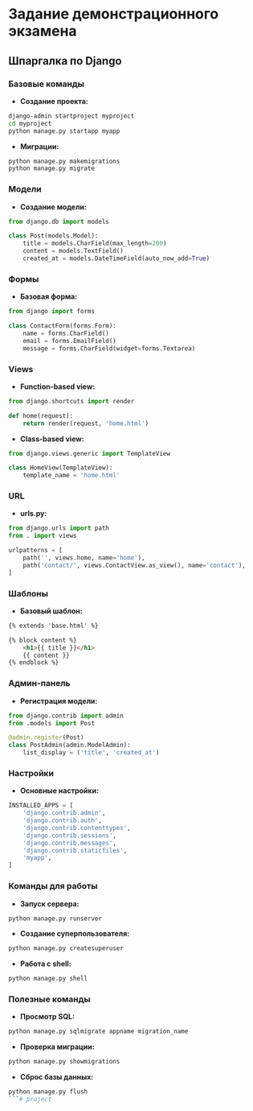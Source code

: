 # Задание демонстрационного экзамена
## Шпаргалка по Django

### Базовые команды

* **Создание проекта:**
```bash
django-admin startproject myproject
cd myproject
python manage.py startapp myapp
```

* **Миграции:**
```bash
python manage.py makemigrations
python manage.py migrate
```

### Модели

* **Создание модели:**
```python
from django.db import models

class Post(models.Model):
    title = models.CharField(max_length=200)
    content = models.TextField()
    created_at = models.DateTimeField(auto_now_add=True)
```

### Формы

* **Базовая форма:**
```python
from django import forms

class ContactForm(forms.Form):
    name = forms.CharField()
    email = forms.EmailField()
    message = forms.CharField(widget=forms.Textarea)
```

### Views

* **Function-based view:**
```python
from django.shortcuts import render

def home(request):
    return render(request, 'home.html')
```

* **Class-based view:**
```python
from django.views.generic import TemplateView

class HomeView(TemplateView):
    template_name = 'home.html'
```

### URL

* **urls.py:**
```python
from django.urls import path
from . import views

urlpatterns = [
    path('', views.home, name='home'),
    path('contact/', views.ContactView.as_view(), name='contact'),
]
```

### Шаблоны

* **Базовый шаблон:**
```html
{% extends 'base.html' %}

{% block content %}
    <h1>{{ title }}</h1>
    {{ content }}
{% endblock %}
```

### Админ-панель

* **Регистрация модели:**
```python
from django.contrib import admin
from .models import Post

@admin.register(Post)
class PostAdmin(admin.ModelAdmin):
    list_display = ('title', 'created_at')
```

### Настройки

* **Основные настройки:**
```python
INSTALLED_APPS = [
    'django.contrib.admin',
    'django.contrib.auth',
    'django.contrib.contenttypes',
    'django.contrib.sessions',
    'django.contrib.messages',
    'django.contrib.staticfiles',
    'myapp',
]
```

### Команды для работы

* **Запуск сервера:**
```bash
python manage.py runserver
```

* **Создание суперпользователя:**
```bash
python manage.py createsuperuser
```

* **Работа с shell:**
```bash
python manage.py shell
```

### Полезные команды

* **Просмотр SQL:**
```bash
python manage.py sqlmigrate appname migration_name
```

* **Проверка миграции:**
```bash
python manage.py showmigrations
```

* **Сброс базы данных:**
```bash
python manage.py flush
```#   p r o j e c t  
 